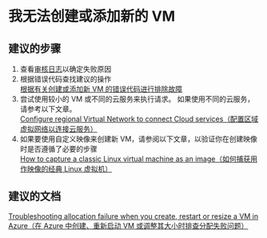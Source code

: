 <properties 
    pageTitle="I can't create or add a new VM" 
    description="我无法创建或添加新的 VM " 
    service="microsoft.classiccompute"
    resource="virtualmachines"
    authors="kasparks"
    displayOrder="4"
    selfHelpType="resource"
    supportTopicIds="32411817,32449676"
    resourceTags="linux, redhat"
    productPesIds="14749"
    cloudEnvironments="public" 
 />
    

# 我无法创建或添加新的 VM

## **建议的步骤**
1. 查看[审核日志](data-blade:Microsoft_Azure_Insights.AzureDiagnosticsBladeWithParameter)以确定失败原因
2. 根据错误代码查找建议的操作 <br>
[根据有关创建或添加新 VM 的错误代码进行排除故障](https://docs.azure.cn/zh-cn/virtual-machines/windows/classic/troubleshoot-deployment-new-vm#error-string-lookup)
3. 尝试使用较小的 VM 或不同的云服务来执行请求。 如果使用不同的云服务，请参考以下文章。 <br>
[Configure regional Virtual Network to connect Cloud services（配置区域虚拟网络以连接云服务）](https://azure.microsoft.com/blog/vnet-to-vnet-connecting-virtual-networks-in-azure-across-different-regions/)
4. 如果要使用自定义映像来创建新 VM，请参阅以下文章，以验证你在创建映像时是否遵循了必要的步骤 <br>
[How to capture a classic Linux virtual machine as an image（如何捕获用作映像的经典 Linux 虚拟机）](https://docs.azure.cn/zh-cn/virtual-machines/linux/capture-image/)

## **建议的文档**
[Troubleshooting allocation failure when you create, restart or resize a VM in Azure（在 Azure 中创建、重新启动 VM 或调整其大小时排查分配失败问题）](https://docs.azure.cn/zh-cn/virtual-machines/linux/classic/troubleshoot-deployment-new-vm/)



<!--HONumber=Sep16_HO3-->


